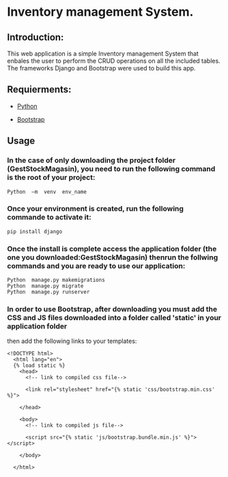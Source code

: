 # Inventory management System.

## Introduction:

This web application is a simple Inventory management System
that enbales the user to perform the CRUD operations on all the 
included tables.
The frameworks Django and Bootstrap were used to build this app.

## Requierments:

  - [Python](https://www.python.org/downloads/)
  
  - [Bootstrap](https://getbootstrap.com/docs/4.0/getting-started/download/)

## Usage

### In the case of only downloading the project folder (GestStockMagasin), you need to run the following command is the root of your project:
```
Python  –m  venv  env_name
```
### Once your environment is created, run the following commande to activate it:
```
pip install django
```
### Once the install is complete access the application folder (the one you downloaded:GestStockMagasin) thenrun the follwing commands and you are ready to use our application: 
```
Python  manage.py makemigrations
Python  manage.py migrate
Python  manage.py runserver
```

### In order to use Bootstrap, after downloading you must add the CSS and JS files downloaded into a folder called 'static' in your application folder
then add the following links to your templates: 
```
<!DOCTYPE html> 
  <html lang="en">    
  {% load static %} 
    <head>     
      <!-- link to compiled css file-->
    
      <link rel="stylesheet" href="{% static 'css/bootstrap.min.css' %}">
    
    </head> 
    
    <body>     
      <!-- link to compiled js file-->
    
      <script src="{% static 'js/bootstrap.bundle.min.js' %}"></script>
    
    </body>  
    
  </html> 
```


